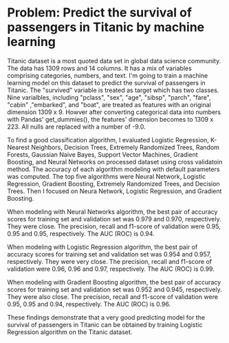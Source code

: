 # Problem: Predict the survival of passengers in Titanic by machine learning

Titanic dataset is a most quoted data set in global data science community. The data has 1309 rows and 14 columns. It has a mix of variables comprising categories, numbers, and text. I'm going to train a machine learning model on this dataset to predict the survival of passengers in Titanic. The "survived" variable is treated as target which has two classes. Nine varialbles, including "pclass", "sex", "age", "sibsp", "parch", "fare", "cabin" ,"embarked", and "boat", are treated as features with an original dimension 1309 x 9. Howver after converting categorical data into numbers with Pandas' get_dummies(), the features' dimension becomes to 1309 x 223. All nulls are replaced with a number of -9.0.

To find a good classification algorithm, I evaluated Logistic Regression, K-Nearest Neighbors, Decision Trees, Extremely Randomized Trees, Random Forests, Gaussian Naive Bayes, Support Vector Machines, Gradient Boosting, and Neural Networks on processed dataset using cross validatoin method. The accuracy of each algorithm modeling with default parameters was computed. The top five algorithms were Neural Network, Logistic Regression, Gradient Boosting, Extremely Randomized Trees, and Decision Trees. Then I focused on Neura Network, Logistic Regression, and Gradient Boosting.

When modeling with Neural Networks algorithm, the best pair of accuracy scores for training set and validation set was 0.979 and 0.970, respectively. They were close. The precision, recall and f1-score of validation were 0.95, 0.95 and 0.95, respectively. The AUC (ROC) is 0.94.

When modeling with Logistic Regression algorithm, the best pair of accuracy scores for training set and validation set was 0.954 and 0.957, respectively. They were very close. The precision, recall and f1-score of validation were 0.96, 0.96 and 0.97, respectively. The AUC (ROC) is 0.99.

When modeling with Gradient Boosting algorithm, the best pair of accuracy scores for training set and validation set was 0.952 and 0.945, respectively. They were also close. The precision, recall and f1-score of validation were 0.95, 0.95 and 0.94, respectively. The AUC (ROC) is 0.96.

These findings demonstrate that a very good predicting model for the survival of passengers in Titanic can be obtained by training Logistic Regression algorithm on the Titanic dataset.

